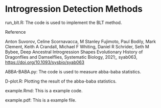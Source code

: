 # Introgression Detection Methods

run_blt.R: The code is used to implement the BLT method.

Reference

Anton Suvorov, Celine Scornavacca, M Stanley Fujimoto, Paul Bodily, Mark Clement, Keith A Crandall, Michael F Whiting, Daniel R Schrider, Seth M Bybee, Deep Ancestral Introgression Shapes Evolutionary History of Dragonflies and Damselflies, Systematic Biology, 2021;, syab063, https://doi.org/10.1093/sysbio/syab063

ABBA-BABA.py: The code is used to measure abba-baba statistics.

D-plot.R: Plotting the result of the abba-baba statistics.

example.Rmd: This is a example code.

example.pdf: This is a example file.


